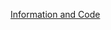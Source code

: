 [Information and Code](https://hackernoon.com/introduction-to-machine-learning-algorithms-logistic-regression-cbdd82d81a36)
